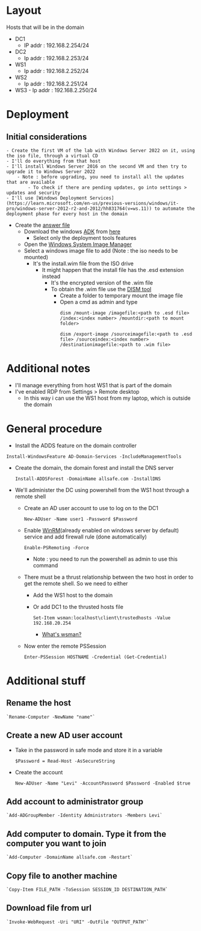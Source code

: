 # Layout

Hosts that will be in the domain

- DC1
	- IP addr : 192.168.2.254/24
- DC2
	- Ip addr : 192.168.2.253/24
- WS1 
	- Ip addr : 192.168.2.252/24
- WS2 
	- Ip addr : 192.168.2.251/24
- WS3 
		- Ip addr : 192.168.2.250/24

# Deployment

## Initial considerations
	- Create the first VM of the lab with Windows Server 2022 on it, using the iso file, through a virtual CD
	- I'll do everything from that host
	- I'll install Windows Server 2016 on the second VM and then try to upgrade it to Windows Server 2022
		- Note : before upgrading, you need to install all the updates that are available
			- To check if there are pending updates, go into settings > updates and security
	- I'll use [Windows Deployment Services](https://learn.microsoft.com/en-us/previous-versions/windows/it-pro/windows-server-2012-r2-and-2012/hh831764(v=ws.11)) to automate the deployment phase for every host in the domain

- Create the [answer file](https://learn.microsoft.com/en-us/windows-hardware/customize/desktop/wsim/answer-files-overview)
	- Download the windows [ADK](https://learn.microsoft.com/en-us/windows-hardware/get-started/adk-install) from [here](https://go.microsoft.com/fwlink/?linkid=2162950) 
		- Select only the deployment tools features 
	- Open the [Windows System Image Manager](https://learn.microsoft.com/en-us/windows-hardware/customize/desktop/wsim/windows-system-image-manager-technical-reference)
	- Select a windows image file to add (Note : the iso needs to be mounted)
		- It's the install.wim file from the ISO drive
			- It might happen that the install file has the .esd extension instead
				- It's the encrypted version of the .wim file
				- To obtain the .wim file use the [DISM tool](https://learn.microsoft.com/en-us/windows-hardware/manufacture/desktop/what-is-dism?view=windows-11)
					- Create a folder to temporary mount the image file 
					- Open a cmd as admin and type 
						```
						dism /mount-image /imagefile:<path to .esd file> /index:<index number> /mountdir:<path to mount folder>

						dism /export-image /sourceimagefile:<path to .esd file> /sourceindex:<index number> /destinationimagefile:<path to .wim file>

						```


# Additional notes

- I'll manage everything from host WS1 that is part of the domain
- I've enabled RDP from Settings > Remote desktop
	- In this way i can use the WS1 host from my laptop, which is outside the domain

# General procedure

- Install the ADDS feature on the domain controller 

`Install-WindowsFeature AD-Domain-Services -IncludeManagementTools`

- Create the domain, the domain forest and install the DNS server 

	`Install-ADDSForest -DomainName allsafe.com -InstallDNS`

- We'll administer the DC using powershell from the WS1 host through a remote shell
	- Create an AD user account to use to log on to the DC1

		`New-ADUser -Name user1 -Password $Password`

	- Enable [WinRM](https://learn.microsoft.com/en-us/windows/win32/winrm/portal)(already enabled on windows server by default) service and add firewall rule (done automatically)
		
		`Enable-PSRemoting -Force`

		- Note : you need to run the powershell as admin to use this command
	- There must be a thrust relationship between the two host in order to get the remote shell. So we need to either 
		- Add the WS1 host to the domain

		- Or add DC1 to the thrusted hosts file

			`Set-Item wsman:localhost\client\trustedhosts -Value 192.168.20.254`

			- [What's wsman?](https://learn.microsoft.com/en-us/powershell/module/microsoft.wsman.management/about/about_wsman_provider?view=powershell-7.3)

	- Now enter the remote PSSession
		
		`Enter-PSSession HOSTNAME -Credential (Get-Credential)`



# Additional stuff

## Rename the host

	`Rename-Computer -NewName "name"`

## Create a new AD user account

- Take in the password in safe mode and store it in a variable

	`$Password = Read-Host -AsSecureString`

- Create the account

	`New-ADUser -Name "Levi" -AccountPassword $Password -Enabled $true`

## Add account to administrator group

	`Add-ADGroupMember -Identity Administrators -Members Levi`

## Add computer to domain. Type it from the computer you want to join

	`Add-Computer -DomainName allsafe.com -Restart`

## Copy file to another machine

	`Copy-Item FILE_PATH -ToSession SESSION_ID DESTINATION_PATH`

## Download file from url

	`Invoke-WebRequest -Uri "URI" -OutFile "OUTPUT_PATH"`
	